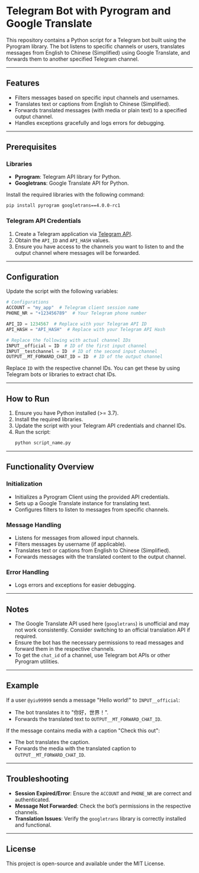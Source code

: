 # Telegram Bot with Pyrogram and Google Translate

This repository contains a Python script for a Telegram bot built using the Pyrogram library. The bot listens to specific channels or users, translates messages from English to Chinese (Simplified) using Google Translate, and forwards them to another specified Telegram channel.

---

## Features
- Filters messages based on specific input channels and usernames.
- Translates text or captions from English to Chinese (Simplified).
- Forwards translated messages (with media or plain text) to a specified output channel.
- Handles exceptions gracefully and logs errors for debugging.

---

## Prerequisites

### Libraries
- **Pyrogram**: Telegram API library for Python.
- **Googletrans**: Google Translate API for Python.

Install the required libraries with the following command:
```bash
pip install pyrogram googletrans==4.0.0-rc1
```

### Telegram API Credentials
1. Create a Telegram application via [Telegram API](https://my.telegram.org/auth?to=apps).
2. Obtain the `API_ID` and `API_HASH` values.
3. Ensure you have access to the channels you want to listen to and the output channel where messages will be forwarded.

---

## Configuration

Update the script with the following variables:

```python
# Configurations
ACCOUNT = "my_app"  # Telegram client session name
PHONE_NR = "+123456789"  # Your Telegram phone number

API_ID = 1234567  # Replace with your Telegram API ID
API_HASH = "API_HASH"  # Replace with your Telegram API Hash

# Replace the following with actual channel IDs
INPUT__official = ID  # ID of the first input channel
INPUT__testchannel = ID  # ID of the second input channel
OUTPUT__MT_FORWARD_CHAT_ID = ID  # ID of the output channel
```

Replace `ID` with the respective channel IDs. You can get these by using Telegram bots or libraries to extract chat IDs.

---

## How to Run

1. Ensure you have Python installed (>= 3.7).
2. Install the required libraries.
3. Update the script with your Telegram API credentials and channel IDs.
4. Run the script:
   ```bash
   python script_name.py
   ```

---

## Functionality Overview

### Initialization
- Initializes a Pyrogram Client using the provided API credentials.
- Sets up a Google Translate instance for translating text.
- Configures filters to listen to messages from specific channels.

### Message Handling
- Listens for messages from allowed input channels.
- Filters messages by username (if applicable).
- Translates text or captions from English to Chinese (Simplified).
- Forwards messages with the translated content to the output channel.

### Error Handling
- Logs errors and exceptions for easier debugging.

---

## Notes
- The Google Translate API used here (`googletrans`) is unofficial and may not work consistently. Consider switching to an official translation API if required.
- Ensure the bot has the necessary permissions to read messages and forward them in the respective channels.
- To get the `chat_id` of a channel, use Telegram bot APIs or other Pyrogram utilities.

---

## Example

If a user `@yiu99999` sends a message "Hello world!" to `INPUT__official`:
- The bot translates it to "你好，世界！".
- Forwards the translated text to `OUTPUT__MT_FORWARD_CHAT_ID`.

If the message contains media with a caption "Check this out":
- The bot translates the caption.
- Forwards the media with the translated caption to `OUTPUT__MT_FORWARD_CHAT_ID`.

---

## Troubleshooting
- **Session Expired/Error**: Ensure the `ACCOUNT` and `PHONE_NR` are correct and authenticated.
- **Message Not Forwarded**: Check the bot’s permissions in the respective channels.
- **Translation Issues**: Verify the `googletrans` library is correctly installed and functional.

---

## License
This project is open-source and available under the MIT License.
